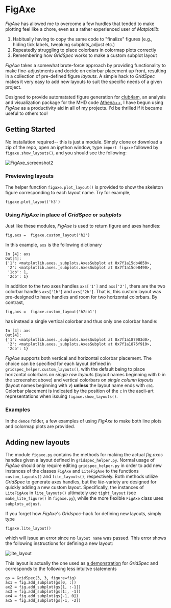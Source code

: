 # FigAxe
*FigAxe* has allowed me to overcome a few hurdles that tended to make plotting feel like a chore, even as a rather experienced user of *Matplotlib*:
1. Habitually having to copy the same code to "finalize" figures (e.g., hiding tick labels, tweaking subplots_adjust etc.)
2. Repeatedly struggling to place colorbars in colormap plots correctly
3. Remembering how *GridSpec* works to make a custom subplot layout

*FigAxe* takes a somewhat brute-force approach by providing functionality to make fine-adjustments and decide on colorbar placement up front, resulting in a collection of pre-defined figure *layouts*.  A simple hack to *GridSpec* makes it very easy to add new layouts to suit the specific needs of a given project.

Designed to provide automatated figure generation for [club4am](https://github.com/trwaters/club4am), an analysis and visualization package for the MHD code [Athena++](https://github.com/PrincetonUniversity/athena-public-version), I have begun using *FigAxe* as a productivity aid in all of my projects.  I'd be thrilled if it became useful to others too!

## Getting Started ##
No installation required-- this is just a module.  Simply clone or download a zip of the repo, open an ipython window, type `import figaxe` followed by `figaxe.show_layouts()`, and you should see the following:

![FigAxe_screenshot2](https://user-images.githubusercontent.com/3180046/82995206-8c069400-9fc0-11ea-9e3e-b979309fb848.png)

### Previewing layouts ###
The helper function `figaxe.plot_layout()` is provided to show the skeleton figure corresponding to each layout name.  Try for example,

    figaxe.plot_layout('h3')
 
### Using *FigAxe* in place of *GridSpec* or *subplots* ###
Just like these modules, *FigAxe* is used to return figure and axes handles:

    fig,axs =  figaxe.custom_layout('h2')
In this example, `axs` is the following dictionary

```
In [4]: axs                                                                                          
Out[4]: 
{'1': <matplotlib.axes._subplots.AxesSubplot at 0x7f1a15db4050>,
 '2': <matplotlib.axes._subplots.AxesSubplot at 0x7f1a15de8490>,
 '1cb': 1,
 '2cb': 1}
```
In addition to the two axes handles `axs['1']` and `axs['2']`, there are the two colorbar handles `axs['1b']` and `axs['2b']`.  That is, this custom layout was pre-designed to have handles and room for two horizontal colorbars.  By contrast,

    fig,axs =  figaxe.custom_layout('h2cb1')
has instead a single vertical colorbar and thus only one colorbar handle:

```
In [4]: axs                                                                                          
Out[4]: 
{'1': <matplotlib.axes._subplots.AxesSubplot at 0x7f1a187903d0>,
 '2': <matplotlib.axes._subplots.AxesSubplot at 0x7f1a1876f910>,
 '2cb': 1}

```
*FigAxe* supports both vertical and horizontal colorbar placement.  The choice can be specified for each layout defined in `gridspec_helper.custom_layouts()`, with the default being to place horizontal colorbars on *single row layouts* (layout names beginning with *h* in the screenshot above) and vertical colorbars on *single column layouts* (layout names beginning with *v*) **unless** the layout name ends with `cb1`.  Colorbar placement is indicated by the position of the `c` in the ascii-art representations when issuing `figaxe.show_layouts()`.  

### Examples ###
In the `demos` folder, a few examples of using *FigAxe* to make both line plots and colormap plots are provided.

## Adding new layouts ##
The module `figaxe.py` contains the methods for making the actual *fig,axes* handles given a layout defined in `gridspec_helper.py`.  Normal usage of *FigAxe* should only require editing `gridspec_helper.py` in order to add new instances of the classes `FigAxe` and `LiteFigAxe` to the functions `custom_layouts()` and `lite_layouts()`, respectively.  Both methods utilize *GridSpec* to generate axes handles, but the *lite*-variety are designed for quickly adding a new custom layout.  Specifically, the instances of `LiteFigAxe` in `lite_layouts()` ultimately use `tight_layout` (see `make_lite_figure()` in `figaxe.py`), while the more flexible `FigAxe` class uses `subplots_adjust`.  

If you forget how *FigAxe*'s *Gridspec*-hack for defining new layouts, simply type

    figaxe.lite_layout()
which will issue an error since no `layout name` was passed.  This error shows the following instructions for defining a new layout:

![lite_layout](https://user-images.githubusercontent.com/3180046/83005637-4781f500-9fce-11ea-9885-9d8af07eec4d.png)

This layout is actually the one used as [a demonstration](https://matplotlib.org/3.2.1/gallery/subplots_axes_and_figures/gridspec_multicolumn.html#sphx-glr-gallery-subplots-axes-and-figures-gridspec-multicolumn-py) for *GridSpec* and corresponds to the following less intuitve statements

````
gs = GridSpec(3, 3, figure=fig)
ax1 = fig.add_subplot(gs[0, :])
ax2 = fig.add_subplot(gs[1, :-1])
ax3 = fig.add_subplot(gs[1:, -1])
ax4 = fig.add_subplot(gs[-1, 0])
ax5 = fig.add_subplot(gs[-1, -2])
````

